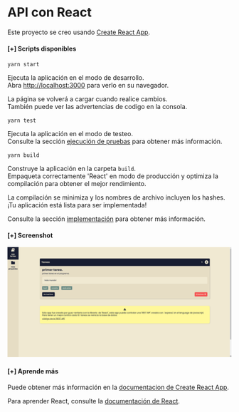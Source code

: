 # **API con React**

Este proyecto se creo usando [Create React App](https://github.com/facebook/create-react-app).

#### **[+] Scripts disponibles**
```shell
yarn start
```

Ejecuta la aplicación en el modo de desarrollo.\
Abra [http://localhost:3000](http://localhost:3000) para verlo en su navegador.

La página se volverá a cargar cuando realice cambios.\
También puede ver las advertencias de codigo en la consola.

```shell
yarn test
```

Ejecuta la aplicación en el modo de testeo.\
Consulte la sección [ejecución de pruebas](https://facebook.github.io/create-react-app/docs/running-tests) para obtener más información.

```shell
yarn build
```

Construye la aplicación en la carpeta `build`.\
Empaqueta correctamente 'React' en modo de producción y optimiza la compilación para obtener el mejor rendimiento.

La compilación se minimiza y los nombres de archivo incluyen los hashes.\
¡Tu aplicación está lista para ser implementada!

Consulte la sección [implementación](https://facebook.github.io/create-react-app/docs/deployment) para obtener más información.

#### **[+] Screenshot**
![app-tareas](./screenshots/app-tareas.png "app-tareas")

#### **[+] Aprende más**
Puede obtener más información en la [documentacion de Create React App](https://facebook.github.io/create-react-app/docs/getting-started).

Para aprender React, consulte la [documentación de React](https://reactjs.org/).
